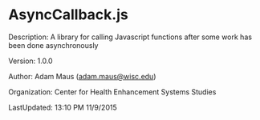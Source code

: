 # AsyncCallback.js # 

Description: A library for calling Javascript functions after some work has been done asynchronously

Version: 1.0.0
 
Author: Adam Maus (adam.maus@wisc.edu)

Organization: Center for Health Enhancement Systems Studies

LastUpdated: 13:10 PM 11/9/2015